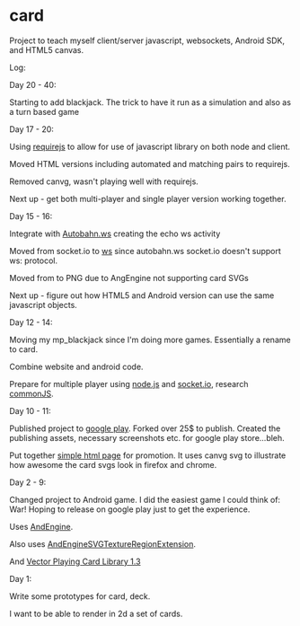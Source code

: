 card
============

Project to teach myself client/server javascript, websockets, Android SDK, and HTML5 canvas.

Log:

Day 20 - 40:

Starting to add blackjack.  The trick to have it run as a simulation and also as a turn based game

Day 17 - 20:

Using <a href="http://requirejs.org/">requirejs</a> to allow for use of javascript library on both node and client.

Moved HTML versions including automated and matching pairs to requirejs.

Removed canvg, wasn't playing well with requirejs.

Next up - get both multi-player and single player version working together.

Day 15 - 16:

Integrate with <a href="http://autobahn.ws/android">Autobahn.ws</a> creating the echo ws activity

Moved from socket.io to <a href="http://einaros.github.io/ws/">ws</a> since autobahn.ws socket.io doesn't support ws: protocol. 

Moved from to PNG due to AngEngine not supporting card SVGs

Next up - figure out how HTML5 and Android version can use the same javascript objects.

Day 12 - 14:

Moving my mp_blackjack since I'm doing more games. Essentially a rename to card. 

Combine website and android code.

Prepare for multiple player using <a href="http://nodejs.org/">node.js</a> and <a href="http://socket.io/">socket.io</a>, research <a href="http://www.commonjs.org/">commonJS</a>.

Day 10 - 11:

Published project to <a href="https://play.google.com/store/apps/details?id=com.nwice.card">google play</a>.  Forked over 25$ to publish.  Created the publishing assets, necessary screenshots etc. for google play store...bleh.

Put together <a href="http://www.nwice.com/card">simple html page</a> for promotion.  It uses canvg svg to illustrate how awesome the card svgs look in firefox and chrome.

Day 2 - 9:

Changed project to Android game.  I did the easiest game I could think of:  War! Hoping to release on google play just to get the experience.

Uses <a href="http://www.andengine.org/">AndEngine</a>.

Also uses <a href="https://github.com/nicolasgramlich/AndEngineSVGTextureRegionExtension">AndEngineSVGTextureRegionExtension</a>.

And <a href="http://code.google.com/p/vectorized-playing-cards/">Vector Playing Card Library 1.3</a>

Day 1:

Write some prototypes for card, deck.

I want to be able to render in 2d a set of cards.
